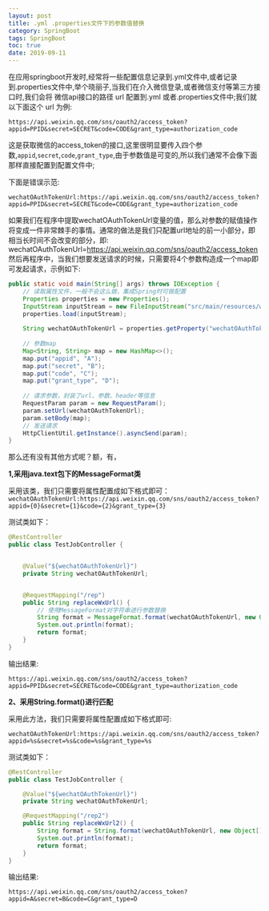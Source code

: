 ```yaml
---
layout: post
title: .yml .properties文件下的参数值替换
category: SpringBoot
tags: SpringBoot
toc: true
date: 2019-09-11
---
```


在应用springboot开发时,经常将一些配置信息记录到.yml文件中,或者记录到.properties文件中,举个晓丽子,当我们在介入微信登录,或者微信支付等第三方接口时,我们会将
微信api接口的路径 url 配置到.yml 或者.properties文件中;我们就以下面这个 url 为例:

`https://api.weixin.qq.com/sns/oauth2/access_token?appid=PPID&secret=SECRET&code=CODE&grant_type=authorization_code`

这是获取微信的access_token的接口,这里很明显要传入四个参数,`appid`,`secret`,`code`,`grant_type`,由于参数值是可变的,所以我们通常不会像下面那样直接配置到配置文件中;

下面是错误示范:

`wechatOAuthTokenUrl:https://api.weixin.qq.com/sns/oauth2/access_token?appid=PPID&secret=SECRET&code=CODE&grant_type=authorization_code`

如果我们在程序中提取wechatOAuthTokenUrl变量的值，那么对参数的赋值操作将变成一件非常棘手的事情。通常的做法是我们只配置url地址的前一小部分，即相当长时间不会改变的部分，即:
wechatOAuthTokenUrl=https://api.weixin.qq.com/sns/oauth2/access_token
然后再程序中，当我们想要发送请求的时候，只需要将4个参数构造成一个map即可发起请求，示例如下:

```java
public static void main(String[] args) throws IOException {
    // 读取属性文件，一般不会这么做，集成Spring时可做配置
    Properties properties = new Properties();
    InputStream inputStream = new FileInputStream("src/main/resources/wechat.properties");
    properties.load(inputStream);
    
    String wechatOAuthTokenUrl = properties.getProperty("wechatOAuthTokenUrl");
    
    // 参数map
    Map<String, String> map = new HashMap<>();
    map.put("appid", "A");
    map.put("secret", "B");
    map.put("code", "C");
    map.put("grant_type", "D");
    
    // 请求参数，封装了url、参数、header等信息
    RequestParam param = new RequestParam();
    param.setUrl(wechatOAuthTokenUrl);
    param.setBody(map);
    // 发送请求
    HttpClientUtil.getInstance().asyncSend(param);
}
```

那么还有没有其他方式呢？额，有，

**1,采用java.text包下的MessageFormat类**


采用该类，我们只需要将属性配置成如下格式即可：
`wechatOAuthTokenUrl:https://api.weixin.qq.com/sns/oauth2/access_token?appid={0}&secret={1}&code={2}&grant_type={3}`

测试类如下：

```java
@RestController
public class TestJobController {


    @Value("${wechatOAuthTokenUrl}")
    private String wechatOAuthTokenUrl;


    @RequestMapping("/rep")
    public String replaceWxUrl() {
        // 使用MessageFormat对字符串进行参数替换
        String format = MessageFormat.format(wechatOAuthTokenUrl, new Object[]{"PPID", "SECRET", "CODE", "authorization_code"});
        System.out.println(format);
        return format;
    }
}

```

输出结果:

`https://api.weixin.qq.com/sns/oauth2/access_token?appid=PPID&secret=SECRET&code=CODE&grant_type=authorization_code`

**2、采用String.format()进行匹配**

采用此方法，我们只需要将属性配置成如下格式即可:

`wechatOAuthTokenUrl:https://api.weixin.qq.com/sns/oauth2/access_token?appid=%s&secret=%s&code=%s&grant_type=%s`

测试类如下：

```java
@RestController
public class TestJobController {

    @Value("${wechatOAuthTokenUrl}")
    private String wechatOAuthTokenUrl;

    @RequestMapping("/rep2")
    public String replaceWxUrl2() {
        String format = String.format(wechatOAuthTokenUrl, new Object[]{"A", "B", "C", "D"});
        System.out.println(format);
        return format;
    }
}
```
输出结果:

`https://api.weixin.qq.com/sns/oauth2/access_token?appid=A&secret=B&code=C&grant_type=D`